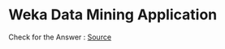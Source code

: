 # Weka Data Mining Application

Check for the Answer : [Source](https://www.slideshare.net/RezaDystaSatria/wekaile-veri-madencilii-ve-analizi-uygulamasipdf)

